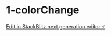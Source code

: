 # 1-colorChange

[Edit in StackBlitz next generation editor ⚡️](https://stackblitz.com/~/github.com/jyoti126/1-colorChange)